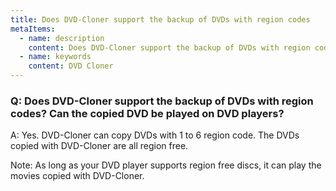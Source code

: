 ```yaml
---
title: Does DVD-Cloner support the backup of DVDs with region codes
metaItems:
  - name: description
    content: Does DVD-Cloner support the backup of DVDs with region codes
  - name: keywords
    content: DVD Cloner
---
```


### Q: Does DVD-Cloner support the backup of DVDs with region codes? Can the copied DVD be played on DVD players?

A:
Yes. DVD-Cloner can copy DVDs with 1 to 6 region code. The DVDs copied with DVD-Cloner are all region free.

Note: As long as your DVD player supports region free discs, it can play the movies copied with DVD-Cloner.

